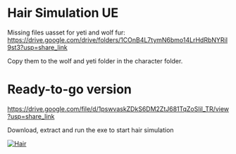 # Hair Simulation UE
 
Missing files uasset for yeti and wolf fur:
https://drive.google.com/drive/folders/1COnB4L7tymN6bmo14LrHdRbNYRiI9st3?usp=share_link

Copy them to the wolf and yeti folder in the character folder. 


# Ready-to-go version

https://drive.google.com/file/d/1pswvaskZDkS6DM2ZtJ681TqZoSIil_TR/view?usp=share_link

Download, extract and run the exe to start hair simulation


[![Hair](https://markdown-videos-api.jorgenkh.no/url?url=https%3A%2F%2Fyoutu.be%2FHPmW8tjrOFM)](https://youtu.be/HPmW8tjrOFM)

